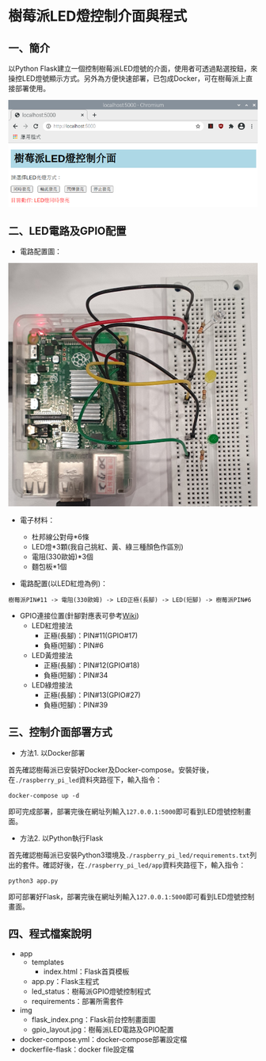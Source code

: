 # 樹莓派LED燈控制介面與程式

## 一、簡介

以Python Flask建立一個控制樹莓派LED燈號的介面，使用者可透過點選按鈕，來操控LED燈號顯示方式。另外為方便快速部署，已包成Docker，可在樹莓派上直接部署使用。

![flask_index](/img/flask_index.png)

## 二、LED電路及GPIO配置

* 電路配置圖：

![gpio_layout](/img/gpio_layout.jpg)

* 電子材料：
    * 杜邦線公對母*6條
    * LED燈*3顆(我自己挑紅、黃、綠三種顏色作區別)
    * 電阻(330歐姆)*3個
    * 麵包板*1個

* 電路配置(以LED紅燈為例)：

```
樹莓派PIN#11 -> 電阻(330歐姆) -> LED正極(長腳) -> LED(短腳) -> 樹莓派PIN#6
```

* GPIO連接位置(針腳對應表可參考[Wiki](https://en.wikipedia.org/wiki/Raspberry_Pi#General_purpose_input-output_(GPIO)_connector))
    * LED紅燈接法
        * 正極(長腳)：PIN#11(GPIO#17)
        * 負極(短腳)：PIN#6
    * LED黃燈接法
        * 正極(長腳)：PIN#12(GPIO#18)
        * 負極(短腳)：PIN#34
    * LED綠燈接法
        * 正極(長腳)：PIN#13(GPIO#27)
        * 負極(短腳)：PIN#39


## 三、控制介面部署方式

* 方法1. 以Docker部署

首先確認樹莓派已安裝好Docker及Docker-compose。安裝好後，在`./raspberry_pi_led`資料夾路徑下，輸入指令：

```
docker-compose up -d
```

即可完成部署，部署完後在網址列輸入`127.0.0.1:5000`即可看到LED燈號控制畫面。

* 方法2. 以Python執行Flask

首先確認樹莓派已安裝Python3環境及`./raspberry_pi_led/requirements.txt`列出的套件。確認好後，在`./raspberry_pi_led/app`資料夾路徑下，輸入指令：

```
python3 app.py
```

即可部署好Flask，部署完後在網址列輸入`127.0.0.1:5000`即可看到LED燈號控制畫面。

## 四、程式檔案說明

* app
    * templates
        * index.html：Flask首頁模板
    * app.py：Flask主程式
    * led_status：樹莓派GPIO燈號控制程式
    * requirements：部署所需套件
* img
    * flask_index.png：Flask前台控制畫面圖
    * gpio_layout.jpg：樹莓派LED電路及GPIO配置
* docker-compose.yml：docker-compose部署設定檔
* dockerfile-flask：docker file設定檔

